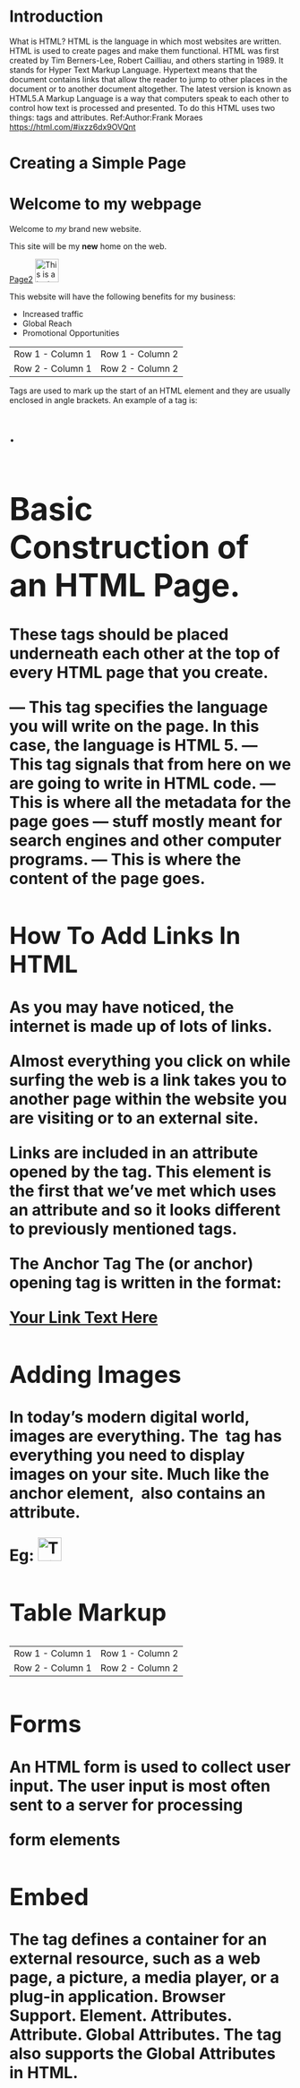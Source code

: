 # Introduction

What is HTML?
 HTML is the language in which most websites are written. HTML is used to create pages and make them functional.
 HTML was first created by Tim Berners-Lee, Robert Cailliau, and others starting in 1989. It stands for Hyper Text Markup Language.
 Hypertext means that the document contains links that allow the reader to jump to other places in the document or to another document altogether. The latest version is known as HTML5.A Markup Language is a way that computers speak to each other to control how text is processed and presented. To do this HTML uses two things: tags and attributes.
 Ref:Author:Frank Moraes
     https://html.com/#ixzz6dx9OVQnt

# Creating a Simple Page
<!DOCTYPE html>
<html> 
<head> 
<title>My First Webpage</title>
<meta charset="UTF-8"> 
<meta name="description" content="This is my first website. It includes lots of information about my life."> 
</head> 
<body> 
<h1>Welcome to my webpage</h1> 
<p>Welcome to <em>my</em> brand new website.</p> <p>This site will be my <strong>new</strong> home on the web.</p> 
<a href="/page2.html">Page2</a> 
<img src="testpic.jpg" alt="This is a test image" height="42" width="42"> <p>This website will have the following benefits for my business:</p> <ul> <li>Increased traffic </li>
<li>Global Reach</li>
  <li>Promotional Opportunities</li> 
  </ul> <table> <tr> <td>Row 1 - Column 1</td> 
  <td>Row 1 - Column 2 </td> </tr> 
  <tr> <td>Row 2 - Column 1</td> <td>Row 2 - Column 2</td> 
  </tr> </table>
   </body>
    </html>

Tags are used to mark up the start of an HTML element and they are usually enclosed in angle brackets. An example of a tag is: <h1>.
<tag>
# Basic Construction of an HTML Page.
These tags should be placed underneath each other at the top of every HTML page that you create.
<!DOCTYPE html> — This tag specifies the language you will write on the page. In this case, the language is HTML 5.
<html> — This tag signals that from here on we are going to write in HTML code.
<head> — This is where all the metadata for the page goes — stuff mostly meant for search engines and other computer programs.
<body> — This is where the content of the page goes.

## How To Add Links In HTML
As you may have noticed, the internet is made up of lots of links.

Almost everything you click on while surfing the web is a link takes you to another page within the website you are visiting or to an external site.

Links are included in an attribute opened by the <a> tag. This element is the first that we’ve met which uses an attribute and so it looks different to previously mentioned tags.

The Anchor Tag
The <a> (or anchor) opening tag is written in the format:

<a href="https://blogging.com/how-to-start-a-blog/">Your Link Text Here </a>

## Adding Images

In today’s modern digital world, images are everything. The <img> tag has everything you need to display images on your site. Much like the <a> anchor element, <img> also contains an attribute.

Eg: <img src="testpic.jpg" alt="This is a test image" height="42" width="42">

## Table Markup

<table> 
<tr> 
<td>Row 1 - Column 1</td> 
<td>Row 1 - Column 2 </td> 
</tr> <tr> <td>Row 2 - Column 1</td> 
<td>Row 2 - Column 2</td> </tr> 
</table>

## Forms

An HTML form is used to collect user input. The user input is most often sent to a server for processing

<form>
form elements
</form>

## Embed

The <embed> tag defines a container for an external resource, such as a web page, a picture, a media player, or a plug-in application. Browser Support. Element. Attributes. Attribute. Global Attributes. The <embed> tag also supports the Global Attributes in HTML.

<embed type="image/jpg" src="pic_trulli.jpg" width="300" height="200">

With the use of the img tag and CSS, you can do just about anything you want.


-------------------------## CSS FOR PRESENTATION----------------------------

## Introducing Cascading Style Sheets

Cascading Style Sheets, allow you to design and ornament your web pages.
## text formatting

This text is styled with some of the text formatting properties. The heading uses the text-align, text-transform, and color properties.

body {
  background-color: lightgrey;
  color: blue;
}

h1 {
  background-color: black;
  color: white;
}

## Colors and Backgrounds

The background-color property sets the background color of an element. The background of an element is the total size of the element, including padding and border (but not the margin).
Eg: body {background-color: coral;}

## Thinking Inside the Box

 It is achieved by overriding box-sizing with a value of padding-box. Overwriting box-sizing default value with padding-box will “invert” padding, moving it to the inner box of the element. The padding was “inverted” and now you're thinking inside the box!

## Floating and Positioning

 The float CSS property places an element on the left or right side of its container, allowing text and inline elements to wrap around it. The element is removed from the normal flow of the page, though still remaining a part of the flow (in contrast to absolute positioning).

 There are five different position values:

 1. static 
 1. relative
 1. fixed
 1. absolute
 1. sticky

 ## Grid and flexbox
  The basic difference between CSS Grid Layout and CSS Flexbox Layout is that flexbox was designed for layout in one dimension - either a row or a column. Grid was designed for two-dimensional layout - rows, and columns at the same time.

## Responsive Web Design

Responsive web design is about creating web pages that look good on all devices!
A responsive web design will automatically adjust for different screen sizes and viewports.
Eg: <meta name="viewport" content="width=device-width, initial-scale=1.0">

## Transitions, Transforms, and Animation

Transforms allow us to move or change the appearance of an element on a 2D plane. We will want to use transforms with transitions in order to produce a smooth animation. They are triggered when an element changes state, such as on a hover.

## More CSS Techniques
Most designers and web developers only scratch the surface of the potent language that is CSS. In terms of programming languages, CSS has a fairly simple learning curve. That doesn't mean that CSS isn't a powerful language.

$alternate1 = array(
'bgmast' => 'ddb',
'fgmast' => '000',
'bgmenu' => 'aa7',
'fgmenu' => 'fff',
'bgcont' => 'fff',
'fgcont' => '333'
);

## Modern Web Development Tools

1. Creative Tim provides Bootstrap based design elements, which help you faster your development work. You can create web and mobile apps using this tool.
Envato HTML Templates
1. Envato has a collection of 1000+ readymade HTML5 templates that save you coding time. These templates offer power customization tools and are SEO ready. They offer optimized CSS and JS that improve Page Speed scores.

------------------------## JAVASCRIPT------------------------------


## Introduction to JavaScript

JavaScript was initially created to “make web pages alive”.The programs in this language are called scripts. They can be written right in a web page’s HTML and run automatically as the page loads.Scripts are provided and executed as plain text. They don’t need special preparation or compilation to run.In this aspect, JavaScript is very different from another language called Java.

## Using JavaScript

The HTML <script> Tag
The HTML <script> tag is used to define a client-side script (JavaScript).The <script> element either contains script statements, or it points to an external script file through the src attribute. Common uses for JavaScript are image manipulation, form validation, and dynamic changes of content. To select an HTML element, JavaScript most often uses the document.getElementById() method.This JavaScript example writes "Hello JavaScript!" into an HTML element with id="demo":

<script>
document.getElementById("demo").innerHTML = "Hello JavaScript!";
</script>

## Core

1. Asynchronous Communication
2. Dom creation and modification
3. Loops, Loops, Loops, Loops
4. Dev Tool Debugging
5. Scope
6. Functions and Function Calls
7. Conditional statements
8. Events and Event Handling
9. Reference versus Value variables and Data Types
10. Traversing the DOM – Why Javascript?

## Browser Object Model

The Browser Object Model (BOM) is the core of JavaScript on the web. The BOM provides you with objects that expose the web browser’s functionality.

## Events

HTML events are "things" that happen to HTML elements. When JavaScript is used in HTML pages, JavaScript can "react" on these events.

<element event='some JavaScript'>
<!DOCTYPE html>
<html>
<body>

<button onclick="document.getElementById('demo').innerHTML=Date()">The time is?</button>

<p id="demo"></p>

</body>
</html>

## Document Object Model

The Document object has various properties that refer to other objects which allow access to and modification of document content. ... The way a document content is accessed and modified is called the Document Object Model, or DOM. The Objects are organized in a hierarchy.

What is the DOM?
The DOM is a W3C (World Wide Web Consortium) standard.
The DOM defines a standard for accessing documents: "The W3C Document Object Model (DOM) is a platform and language-neutral interface that allows programs and scripts to dynamically access and update the content, structure, and style of a document."

The W3C DOM standard is separated into 3 different parts:
Core DOM - standard model for all document types
XML DOM - standard model for XML documents
HTML DOM - standard model for HTML documents

The DOM represents an HTML or XML document as a hierarchy of nodes. Consider the following HTML.

<html>
    <head>
        <title>JavaScript DOM</title>
    </head>
    <body>
        <p>Hello DOM!</p>
    </body>
</html>

## Data

 There are six basic data types in JavaScript which can be divided into three main categories: primitive (or primary), composite (or reference), and special data types. String, Number, and Boolean are primitive data types. Object, Array, and Function (which are all types of objects) are composite data types.
 Eg:

 var a = 'Hi there!';  // using single quotes
 var b = "Hi there!";  // using double quotes

 var car = {
    modal: "BMW X3",
    color: "white",
    doors: 5
 }

 ------------------------------## Ruby---------------------------------

 ## Introduction
 This is a small Ruby tutorial that should take no more than 20 minutes to complete. It makes the assumption that you already have Ruby installed. (If you do not have Ruby on your computer install it before you get started.)

 Interactive Ruby
 Ruby comes with a program that will show the results of any Ruby statements you feed it. Playing with Ruby code in interactive sessions like this is a terrific way to learn the language.

 Open up IRB (which stands for Interactive Ruby).

 If you’re using macOS open up Terminal and type irb, then hit enter.
 If you’re using Linux, open up a shell and type irb and hit enter.
 If you’re using Windows, open Interactive Ruby from the Ruby section of your Start Menu.
 irb(main):001:0>
 Ok, so it’s open. Now what?

 Type this: "Hello World"

 irb(main):001:0> "Hello World"
 => "Hello World"
 Ruby Obeyed You!
 What just happened? Did we just write the world’s shortest “Hello World” program? Not exactly. The second line is just IRB’s way of telling us the result of the last expression it evaluated. If we want to print out “Hello World” we need a bit more:

 irb(main):002:0> puts "Hello World"
 Hello World
 => nil
 puts is the basic command to print something out in Ruby. But then what’s the => nil bit? That’s the result of the expression. puts always returns nil, which is Ruby’s absolutely-positively-nothing value.

 Your Free Calculator is Here
 Already, we have enough to use IRB as a basic calculator:

 irb(main):003:0> 3+2
 => 5
 Three plus two. Easy enough. What about three times two? You could type it in, it’s short enough, but you may also be able to go up and change what you just entered. Try hitting the up-arrow on your keyboard and see if it brings up the line with 3+2 on it. If it does, you can use the left arrow key to move just after the + sign and then use backspace to change it to a * sign.

 irb(main):004:0> 3*2
 => 6
 Next, let’s try three squared:

 irb(main):005:0> 3**2
 => 9
 In Ruby ** is the way you say “to the power of”. But what if you want to go the other way and find the square root of something?

 irb(main):006:0> Math.sqrt(9)
 => 3.0
 Ok, wait, what was that last one? If you guessed, “it was figuring out the square root of nine,” you’re right. But let’s take a closer look at things. First of all, what’s Math?

Modules Group Code by Topic
Math is a built-in module for mathematics. Modules serve two roles in Ruby. This shows one role: grouping similar methods together under a familiar name. Math also contains methods like sin() and tan().

Next is a dot. What does the dot do? The dot is how you identify the receiver of a message. What’s the message? In this case it’s sqrt(9), which means call the method sqrt, shorthand for “square root” with the parameter of 9.

The result of this method call is the value 3.0. You might notice it’s not just 3. That’s because most of the time the square root of a number won’t be an integer, so the method always returns a floating-point number.

What if we want to remember the result of some of this math? Assign the result to a variable.

irb(main):007:0> a = 3 ** 2
=> 9
irb(main):008:0> b = 4 ** 2
=> 16
irb(main):009:0> Math.sqrt(a+b)
=> 5.0
 As great as this is for a calculator, we’re getting away from the traditional Hello World message that beginning tutorials are supposed to focus on… so let’s  go back to that.
Ref:https://www.ruby-lang.org/en/documentation/quickstart/
date: 16 November, 2020

----------------------------## Ruby algorithms------------------------------
## Ruby algorithms
Introduction
The basic idea of a data structure is to store data in a way that meets the needs of your particular application. You might be inclined to store a particular kind of data in one giant array, but it would be rather time consuming to locate a specific value if you had a significant number and depth of items. So you need to look to other options.

You’ve already had a brief introduction to algorithms over some of the other lessons and you even got to write your own Merge Sort algorithm in the last project. You’ll find that sorting algorithms are quite common. Another major area for algorithms is in search, where milliseconds count. When you’re searching through enormous troves of data, the quality of your search algorithm is incredibly important. Traversing a data tree looking for a particular element is a related problem that’s common in data intensive applications.

Depending on the application, there are a batch of other basic data structures available to help you out. The differences between them typically have to do with trade-offs between how long it takes to first populate the structure, how long it takes to add or find elements, and how large the structure is in memory.

We’ll save the specifics of data structures for more computer-science-oriented courses, but this introduction should again expand your toolbox slightly so you can identify and solve certain problems where plain old Arrays, Hashes and Sets don’t quite cut it. New structures and strategies will be particularly relevant, for instance, when you’re trying to search through a large batch of data for a particular value or plan out a strategy several moves in advance.



---------------------- ## Git/Github ----------------------------------


## Git / Github
Resources: 
According to the latest Stack Overflow developer survey, more than 70 percent of developers use Git, making it the most-used VCS in the world. Git is commonly used for both open source and commercial software development, with significant benefits for individuals, teams and businesses.

Install git and create a GitHub account 
The first two things you'll want to do are install git and create a free GitHub account.

Follow the instructions here to install git (if it's not already installed). Note that for this tutorial we will be using git on the command line only. While there are some great git GUIs (graphical user interfaces), I think it's easier to learn git using git-specific commands first and then to try out a git GUI once you're more comfortable with the command. 

Once you've done that, create a GitHub account here.  (Accounts are free for public repositories, but there's a charge for private repositories.)

 1. Create a local git repository
 2. Add a new file to the repo
 3. Add a file to the staging environment
 4. Create a commit
 5. Create a new branch
 6. Create a new repository on GitHub
 7. Push a branch to GitHub
 8. Create a Pull Request (PR)
 9. Merge a PR
 10. Bask in your git glory

 Git command:
or create a new repository on the command line
echo "# TvetSchool" >> README.md
git init
git add README.md
git commit -m "first commit"
git branch -M main
git remote add origin https://github.com/nadinantire/TvetSchool.git
git push -u origin main
                
…or push an existing repository from the command line
git remote add origin https://github.com/nadinantire/TvetSchool.git
git branch -M main
git push -u origin main


